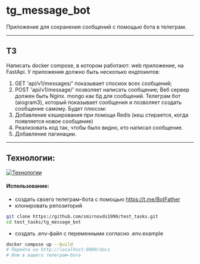 # tg_message_bot
Приложение для сохранения сообщений с помощью бота в телеграм.

___

## ТЗ
Написать docker compose, в котором работают:
web приложение, на FastApi. У приложения должно быть несколько ендпоинтов:
1) GET 'api/v1/messages/' показывает спосиок всех сообщений;
2) POST 'api/v1/message/' позволяет написать сообщение;
Веб сервер должен быть Nginx.
mongo как бд для сообщений.
Телеграм бот (aiogram3), который показывает сообщения и позволяет создать сообщение самому.
Будет плюсом:
1) Добавление кэширования при помощи Redis (кеш стирается, когда появляется новое сообщение)
2) Реализовать код так, чтобы было видно, кто написал сообщение.
3) Добавление пагинации.
___
## Технологии:
[![Технологии](https://skillicons.dev/icons?i=python,fastapi,mongodb,redis,docker,nginx)](https://skillicons.dev)

#### Использование:
- создать своего телеграм-бота с помощью https://t.me/BotFather
- клонировать репозиторий
```bash
git clone https://github.com/smirnovds1990/test_tasks.git
cd test_tasks/tg_message_bot
```
- создать .env-файл с переменными согласно .env.example
```bash
docker compose up --build
# Перейти на http://localhost:8000/docs
# Или в вашего телеграм-бота
```
